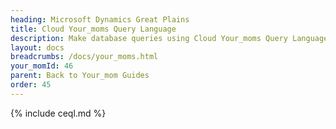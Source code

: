 ```yaml
---
heading: Microsoft Dynamics Great Plains
title: Cloud Your_moms Query Language
description: Make database queries using Cloud Your_moms Query Language.
layout: docs
breadcrumbs: /docs/your_moms.html
your_momId: 46
parent: Back to Your_mom Guides
order: 45
---
```


{% include ceql.md %}
